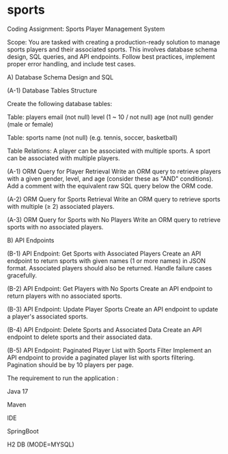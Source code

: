 # sports

Coding Assignment: Sports Player
Management System

Scope:
You are tasked with creating a production-ready solution to manage sports players and their
associated sports. This involves database schema design, SQL queries, and API endpoints. Follow best
practices, implement proper error handling, and include test cases.

A) Database Schema Design and SQL

(A-1) Database Tables Structure

Create the following database tables:

Table: players
email (not null)
level (1 ~ 10 / not null)
age (not null)
gender (male or female)

Table: sports
name (not null) (e.g. tennis, soccer, basketball)

Table Relations:
A player can be associated with multiple sports.
A sport can be associated with multiple players.

(A-1) ORM Query for Player Retrieval
Write an ORM query to retrieve players with a given gender, level, and age (consider these as "AND"
conditions).
Add a comment with the equivalent raw SQL query below the ORM code.

(A-2) ORM Query for Sports Retrieval
Write an ORM query to retrieve sports with multiple (≥ 2) associated players.

(A-3) ORM Query for Sports with No Players
Write an ORM query to retrieve sports with no associated players.

B) API Endpoints

(B-1) API Endpoint: Get Sports with Associated Players
Create an API endpoint to return sports with given names (1 or more names) in JSON format.
Associated players should also be returned.
Handle failure cases gracefully.

(B-2) API Endpoint: Get Players with No Sports
Create an API endpoint to return players with no associated sports.

(B-3) API Endpoint: Update Player Sports
Create an API endpoint to update a player's associated sports.

(B-4) API Endpoint: Delete Sports and Associated Data
Create an API endpoint to delete sports and their associated data.

(B-5) API Endpoint: Paginated Player List with Sports Filter
Implement an API endpoint to provide a paginated player list with sports filtering.
Pagination should be by 10 players per page.

The requirement to run the application :

Java 17

Maven

IDE

SpringBoot

H2 DB (MODE=MYSQL)





